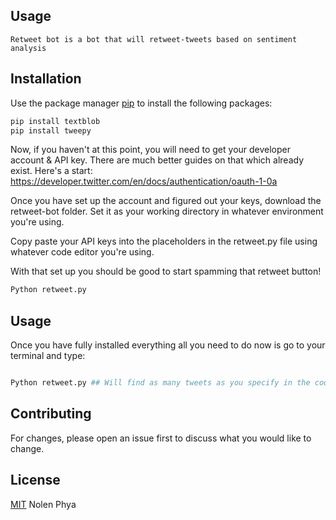 ##  Usage

```
Retweet bot is a bot that will retweet-tweets based on sentiment analysis
```

## Installation

Use the package manager [pip](https://pip.pypa.io/en/stable/) to install the following packages:

```bash
pip install textblob
pip install tweepy
```

Now, if you haven't at this point, you will need to get your developer account & API key. There are much better guides on that which already exist. Here's a start: https://developer.twitter.com/en/docs/authentication/oauth-1-0a 

Once you have set up the account and figured out your keys, download the retweet-bot folder. Set it as your working directory in whatever environment you're using. 

Copy paste your API keys into the placeholders in the retweet.py file using whatever code editor you're using. 

With that set up you should be good to start spamming that retweet button!

```bash
Python retweet.py
```
## Usage

Once you have fully installed everything all you need to do now is go to your terminal and type:

```python

Python retweet.py ## Will find as many tweets as you specify in the code and then retweet based on given sentiment parameters.

```

## Contributing
For changes, please open an issue first to discuss what you would like to change.

## License
[MIT](https://choosealicense.com/licenses/mit/) Nolen Phya
